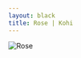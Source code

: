 ```yaml
---
layout: black
title: Rose | Kohi
---
```

![Rose](https://bn3pap090files.storage.live.com/y4m6G5YFJHa07ZgiTCPMx8IXZCDN1jGr3qPBFOlMJD-A_AqtcVE4OQzite9zANv2uDWXpbzdhs_PNMGCh9E3FeWE3YwaiG27btog_KtimuNf6nRkQGnFNu1bjE0W3xo5Ojwad66tYAKwWIQDCcTW4EErcuCf6ycBnCyx2Ydj455uRUw_fQ_OScE0i2X7vqFuWgW?width=2310&height=3080&cropmode=none)
